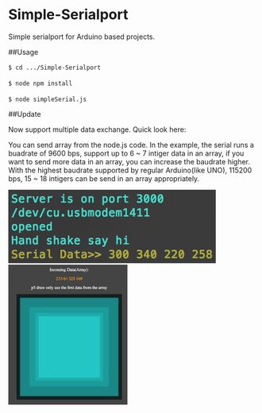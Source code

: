 # Simple-Serialport
Simple serialport for Arduino based projects.


##Usage
```
$ cd .../Simple-Serialport

$ node npm install

$ node simpleSerial.js
```
##Update

Now support multiple data exchange. Quick look here:

You can send array from the node.js code. In the example, the serial runs a buadrate of 9600 bps, support up to 6 ~ 7 intiger data in an array, if you want to send more data in an array, you can increase the baudrate higher. With the highest baudrate supported by regular Arduino(like UNO), 115200 bps, 15 ~ 18 intigers can be send in an array appropriately.

<img src = "https://github.com/Rubinhuang9239/Simple-Serialport/blob/master/array.png">

<img width="240" src = "https://github.com/Rubinhuang9239/Simple-Serialport/blob/master/screenshot.png">

